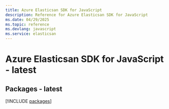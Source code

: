 ```yaml
---
title: Azure Elasticsan SDK for JavaScript
description: Reference for Azure Elasticsan SDK for JavaScript
ms.date: 04/29/2025
ms.topic: reference
ms.devlang: javascript
ms.service: elasticsan
---
```

# Azure Elasticsan SDK for JavaScript - latest
## Packages - latest
[!INCLUDE [packages](elasticsan-index.md)]